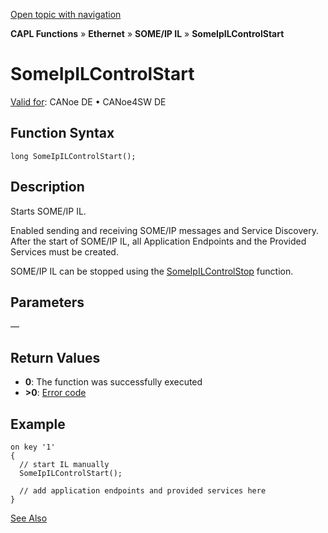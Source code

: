 [Open topic with navigation](../../../../../../CANoeDEFamily.htm#Topics/CAPLFunctions/IP/SOMEIPIL/Functions/CAPLfunctionSomeIpILControlStart.md)

**CAPL Functions** » **Ethernet** » **SOME/IP IL** » **SomeIpILControlStart**

# SomeIpILControlStart

[Valid for](../../../../Shared/FeatureAvailability.md): CANoe DE • CANoe4SW DE

## Function Syntax

```plaintext
long SomeIpILControlStart();
```

## Description

Starts SOME/IP IL.

Enabled sending and receiving SOME/IP messages and Service Discovery. After the start of SOME/IP IL, all Application Endpoints and the Provided Services must be created.

SOME/IP IL can be stopped using the [SomeIpILControlStop](CAPLfunctionSomeIpILControlStop.md) function.

## Parameters

—

## Return Values

- **0**: The function was successfully executed
- **>0**: [Error code](../../CAPLfunctionsSOMEIPILErrorCodes.md)

## Example

```plaintext
on key '1'
{
  // start IL manually
  SomeIpILControlStart();

  // add application endpoints and provided services here
}
```

[See Also](javascript:void(0);)
